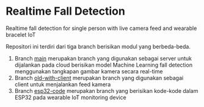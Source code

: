 # Realtime Fall Detection
Realtime fall detection for single person with live camera feed and wearable bracelet IoT

Repositori ini terdiri dari tiga branch berisikan modul yang berbeda-beda. 
1. Branch [main](https://github.com/zshnrg/realtime-fall-detection) merupakan branch yang digunakan sebagai server untuk dijalankan pada cloud berisikan model Machine Learning fall detection menggunakan tangkapan gambar kamera secara real-time
2. Branch [old-with-client](https://github.com/zshnrg/realtime-fall-detection/tree/old-with-client) merupakan branch yang digunakan sebagai client untuk menjalankan feed kamera
3. Branch [esp32-code](https://github.com/zshnrg/realtime-fall-detection/tree/esp32-code) merupakan branch yang berisikan kode-kode dalam ESP32 pada wearable IoT monitoring device
